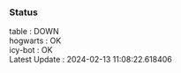 ### Status


table : DOWN  
hogwarts : OK  
icy-bot : OK  
Latest Update : 2024-02-13 11:08:22.618406
